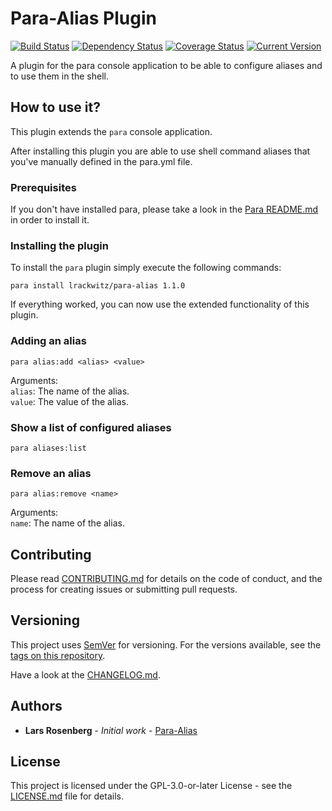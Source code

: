 # Para-Alias Plugin

[![Build Status](https://travis-ci.org/rackberg/para-alias.svg?branch=master)](https://travis-ci.org/rackberg/para-alias)
[![Dependency Status](https://dependencyci.com/github/rackberg/para-alias/badge)](https://dependencyci.com/github/rackberg/para-alias)
[![Coverage Status](https://coveralls.io/repos/github/rackberg/para-alias/badge.svg?branch=master)](https://coveralls.io/github/rackberg/para-alias?branch=master)
[![Current Version](https://img.shields.io/badge/release-1.1.0-0e5487.svg)](https://github.com/rackberg/para/releases)

A plugin for the para console application to be able to configure aliases and to use them in the shell.

## How to use it?
This plugin extends the `para` console application.

After installing this plugin you are able to use shell command aliases that you've manually defined in the para.yml file. 

### Prerequisites

If you don't have installed para, please take a look in the [Para README.md](https://github.com/rackberg/para) in order to install it. 

### Installing the plugin
To install the `para` plugin simply execute the following commands:
```
para install lrackwitz/para-alias 1.1.0
```
If everything worked, you can now use the extended functionality of this plugin.

### Adding an alias
```
para alias:add <alias> <value>
```
Arguments:<br>
`alias`: The name of the alias.<br>
`value`: The value of the alias.

### Show a list of configured aliases
```
para aliases:list
```

### Remove an alias
```
para alias:remove <name>
```
Arguments:<br>
`name`: The name of the alias.

## Contributing
Please read [CONTRIBUTING.md](CONTRIBUTING.md) for details on the code of conduct, and the process for creating issues or submitting pull requests.

## Versioning
This project uses [SemVer](https://semver.org/) for versioning. For the versions available, see the [tags on this repository](https://github.com/rackberg/para/tags).

Have a look at the [CHANGELOG.md](CHANGELOG.md).

## Authors
* **Lars Rosenberg** - *Initial work* - [Para-Alias](https://github.com/rackberg/para-alias) 

## License
This project is licensed under the GPL-3.0-or-later License - see the [LICENSE.md](LICENSE.md) file for details.
